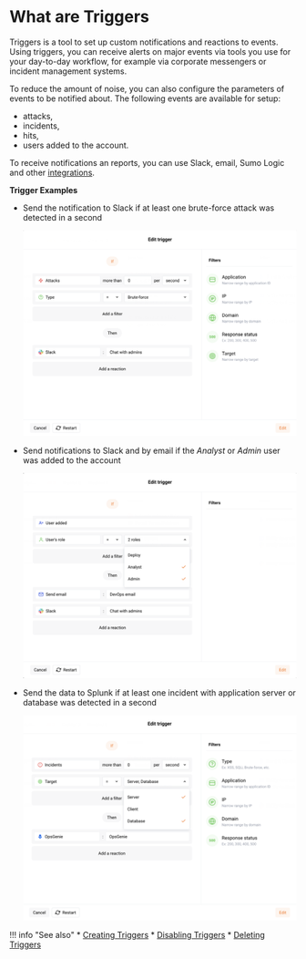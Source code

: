 # What are Triggers

Triggers is a tool to set up custom notifications and reactions to events. Using triggers, you can receive alerts on major events via tools you use for your day-to-day workflow, for example via corporate messengers or incident management systems.

To reduce the amount of noise, you can also configure the parameters of events to be notified about. The following events are available for setup:
* attacks,
* incidents,
* hits,
* users added to the account.

To receive notifications an reports, you can use Slack, email, Sumo Logic and other [integrations](../settings/integrations/integrations-intro.md).

**Trigger Examples**

* Send the notification to Slack if at least one brute-force attack was detected in a second

    ![Example of a trigger sending the notification to Slack](../../../../images/en/user-guides/cloud-ui/triggers/trigger-example1.png)

* Send notifications to Slack and by email if the *Analyst* or *Admin* user was added to the account

    ![Example of a trigger sending the notification to Slack and by email](../../../../images/en/user-guides/cloud-ui/triggers/trigger-example2.png)

* Send the data to Splunk if at least one incident with application server or database was detected in a second

    ![Example of a trigger sending the data to Splunk](../../../../images/en/user-guides/cloud-ui/triggers/trigger-example3.png)

!!! info "See also"
    * [Creating Triggers](create-trigger.md)
    * [Disabling Triggers](disable-trigger.md)
    * [Deleting Triggers](delete-trigger.md)
